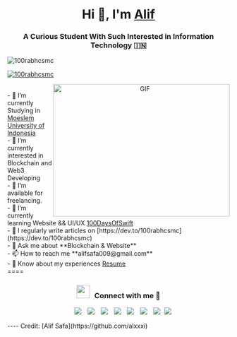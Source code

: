 <h1 align="center">Hi 👋, I'm <a href="https://github.com/alxxxi" target="blank">
    Alif</a></h1>
    <h3 align="center">A Curious Student With Such Interested in Information Technology &#127470;&#127475</h3>
    <p align="left"> <img src="https://komarev.com/ghpvc/?username=100rabhcsmc&label=Profile%20views&color=0e75b6&style=flat" alt="100rabhcsmc" /> </p>
    <p align="left"> <a href="https://twitter.com/100rabhcsmc" target="blank"><img src="https://img.shields.io/twitter/follow/100rabhcsmc?logo=twitter&style=for-the-badge" alt="100rabhcsmc" /></a> </p>
    <a target="_blank" align="center">
      <img align="right" top="500" height="300" width="400" alt="GIF" src="https://media.giphy.com/media/SWoSkN6DxTszqIKEqv/giphy.gif">
    </a>
    <br>
    - 🔭 I’m currently Studying in <a href="https://umi.ac.id/" target="blank">Moeslem University of Indonesia</a>
    </br>
    - 🌱 I’m currently interested in Blockchain and Web3 Developing
    <br>
    - 🤝 I’m available for freelancing.
    </br>
    - 🌱 I’m currently learning Website && UI/UX  <a href="" target="blank">100DaysOfSwift</a>
    <br>
    - 📝 I regularly write articles on [https://dev.to/100rabhcsmc](https://dev.to/100rabhcsmc)
    </br>
    - 💬 Ask me about **Blockchain & Website**
    <br>
    - 📫 How to reach me **alifsafa009@gmail.com**
    </br>
    - 📄 Know about my experiences <a href="https://github.com/alxxxi" target="blank">Resume</a>
    <br/>
    ====
    <h3 align="center" > <img src="https://media.giphy.com/media/iY8CRBdQXODJSCERIr/giphy.gif" width="30" height="30" style="margin-right: 10px;">Connect with me 🤝 </h3>
     <p align="center">
     <div align="center"  class="icons-social" style="margin-left: 10px;">
            <a style="margin-left: 10px;"  target="_blank" href="https://www.linkedin.com/in/alif-safa-927866221/">
                <img src="https://img.icons8.com/doodle/40/000000/linkedin--v2.png"></a>
            <a style="margin-left: 10px;" target="_blank" href="https://github.com/alxxxi">
            <img src="https://img.icons8.com/doodle/40/000000/github--v1.png"></a>
            <a style="margin-left: 10px;" target="_blank" href="">
                    <img src="https://img.icons8.com/external-tal-revivo-color-tal-revivo/40/000000/external-stack-overflow-is-a-question-and-answer-site-for-professional-logo-color-tal-revivo.png"></a>
           <a style="margin-left: 10px;" target="_blank" href="https://dev.to/100rabhcsmc">
                        <img src="https://img.icons8.com/external-sketchy-juicy-fish/0.6x/external-blog-online-services-sketchy-sketchy-juicy-fish.png"></a>
            <a style="margin-left: 10px;" target="_blank" href="https://www.instagram.com/alsaf.27/">
                <img src="https://img.icons8.com/doodle/40/000000/instagram-new--v2.png"></a>
            <a style="margin-left: 10px;" target="_blank" href="https://twitter.com/aseuliii">
                <img src="https://img.icons8.com/doodle/1x/twitter-squared--v2.png" ></a>
            <a style="margin-left: 10px;" target="_blank" href="https://www.youtube.com/channel/UC4YaiLh9Des30mxdn-proGg">
                    <img src="https://img.icons8.com/doodle/1x/youtube--v2.png" ></a>
            <a style="margin-left: 5px;" target="_blank" href="https://github.com/alxxxi">
                        <img src="https://img.icons8.com/plasticine/0.5x/resume.png" ></a>
          </div>
    </p>
    ----
    Credit: [Alif Safa](https://github.com/alxxxi)
    
    
    

